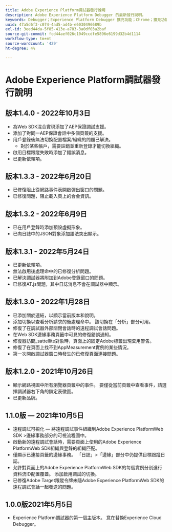 ```yaml
---
title: Adobe Experience Platform調試器發行說明
description: Adobe Experience Platform Debugger 的最新發行說明。
keywords: Debugger；Experience Platform Debugger 擴充功能；Chrome；擴充功能；發行說明
uuid: 47a5d6f3-c074-4ad5-ad4b-e6030496689b
exl-id: 3eed44da-5f85-413e-a783-3a0df03a2baf
source-git-commit: fcd44aef026c1049ccdfe5896e6199d32b4d1114
workflow-type: tm+mt
source-wordcount: '429'
ht-degree: 4%

---
```


# Adobe Experience Platform調試器發行說明

## 版本1.4.0 - 2022年10月3日

* 為Web SDK混合實現添加了AEP保證調試支援。
* 添加了對同一AEP保證會話中多個頁籤的支援。
* 用戶登錄後無法切換配置檔案/組織的問題已解決。
   * 對於某些帳戶，需要註銷並重新登錄才能切換組織。
* 啟用目標跟蹤失敗時添加了錯誤消息。
* 已更新依賴項。

## 版本1.3.3 - 2022年6月20日

* 已修復阻止從網路事件表開啟彈出窗口的問題。
* 已修復問題，阻止載入頁上的合金資訊。

## 版本1.3.2 - 2022年6月9日

* 已在用戶登錄時添加預設虛擬形象。
* 已向日誌中的JSON對象添加語法突出顯示。

## 版本1.3.1 - 2022年5月24日

* 已更新依賴項。
* 無法啟用後處理命中的已修復分析問題。
* 已解決調試器將附加到Adobe登錄窗口的問題。
* 已修復AT.js問題，其中日誌消息不會在調試器中顯示。

## 版本1.3.0 - 2022年1月28日

* 已添加關於連結，以顯示當前版本和說明。
* 添加切換以查看分析請求的後處理命中。 該切換在「分析」部分可用。
* 修復了在調試器外部關閉會話時的遠程調試會話問題。
* 在Web SDK邊緣事務頁籤中可見的修復錯誤通知。
* 修復器訪問_sattellite對象時，頁面上的固定Adobe標籤出現棄用警告。
* 修復了在頁面上找不到AppMeasurement實例的某些情況。
* 第一次開啟調試器窗口時發生的已修復頁面連接問題。

## 版本1.2.0 - 2021年10月26日

* 顯示網路視圖中所有瀏覽器頁籤中的事件。 要僅從當前頁籤中查看事件，請選擇調試器右下角的鎖定表徵圖。
* 已更新品牌。

## 1.1.0版 — 2021年10月5日

* 遠程調試可視化 — 將遠程調試事件組織到Adobe Experience PlatformWeb SDK >邊緣事務部分的可視流程圖中。
* 啟動新的遠程調試會話時，需要頁面上使用的Adobe Experience PlatformWeb SDK組織與登錄的組織匹配。
* 僅顯示已連接頁籤的邊緣事務。 「日誌」>「邊緣」部分中仍提供目標跟蹤日誌。
* 允許對頁面上的Adobe Experience PlatformWeb SDK的每個實例分別進行資料流ID配置覆蓋。 添加啟用調試的切換。
* 已修復Adobe Target跟蹤令牌未隨Adobe Experience PlatformWeb SDK的遠程調試會話一起發送的問題。

## 1.0.0版2021年5月5日

* Experience Platform調試器的第一個主版本。 意在替換Experience Cloud Debugger。
